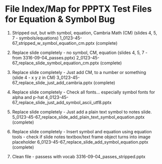 # File Index/Map for PPPTX Test Files for Equation & Symbol Bug

1. Stripped out, but with symbol, equation, Cambria Math (CM) (slides 4, 5, 7 - symbols/equations)
   1_0123-45-67_stripped_w_symbol_equation_cm.pptx (complete)

2. Replace slide completely - no symbol, CM, equation (slides 4, 5, 7 - from 3316-09-04_passes.pptx)
   2_0123-45-67_replace_slide_symbol_equation_cm.pptx (complete)

3. Replace slide completely - Just add CM, to a number or something (slide 4 - x y z in CM)
   3_0123-45-67_replace_slide_just_add_cambria.pptx (complete)

4. Replace slide completely - Check all fonts... especially symbol fonts for alpha and p-hat
   4_0123-45-67_replace_slide_just_add_symbol_ascii_utf8.pptx

5. Replace slide completely - Just add a plain text symbol to notes slide.
   5_0123-45-67_replace_slide_add_plain_text_symbol_equation.pptx (complete)

6. Replace slide completely - Insert symbol and equation using equation tools - check if slide notes textbox/text frame object turns into image placeholder
   6_0123-45-67_replace_slide_add_symbol_equation.pptx (complete)

7. Clean file - passess with vocab
   3316-09-04_passes_stripped.pptx